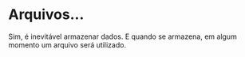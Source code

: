 # Arquivos...
Sim, é inevitável armazenar dados. E quando se armazena, 
em algum momento um arquivo será utilizado.